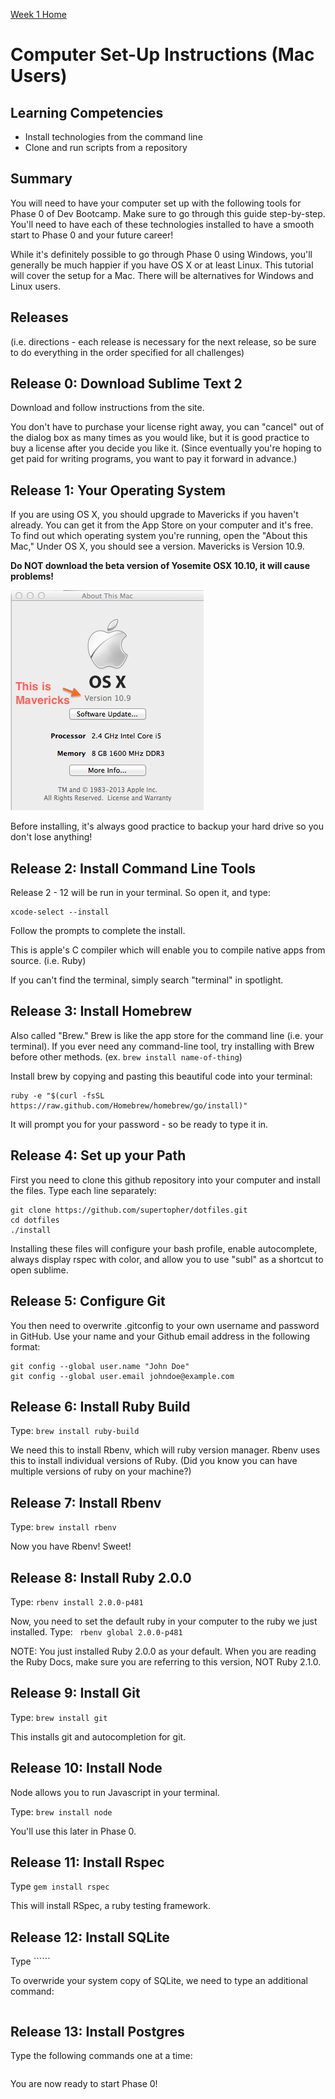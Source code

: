 [Week 1 Home](../)

# Computer Set-Up Instructions (Mac Users)

## Learning Competencies
- Install technologies from the command line
- Clone and run scripts from a repository


## Summary
You will need to have your computer set up with the following tools for Phase 0 of Dev Bootcamp. Make sure to go through this guide step-by-step. You'll need to have each of these technologies installed to have a smooth start to Phase 0 and your future career! 

While it's definitely possible to go through Phase 0 using Windows, you'll generally be much happier if you have OS X or at least Linux. This tutorial will cover the setup for a Mac. There will be alternatives for Windows and Linux users.

## Releases
(i.e. directions - each release is necessary for the next release, so be sure to do everything in the order specified for all challenges)

## Release 0: Download Sublime Text 2
Download and follow instructions from the site. 

You don't have to purchase your license right away, you can "cancel" out of the dialog box as many times as you would like, but it is good practice to buy a license after you decide you like it. (Since eventually you're hoping to get paid for writing programs, you want to pay it forward in advance.)

## Release 1: Your Operating System
If you are using OS X, you should upgrade to Mavericks if you haven't already. You can get it from the App Store on your computer and it's free. To find out which operating system you're running, open the "About this Mac," Under OS X, you should see a version. Mavericks is Version 10.9. 

**Do NOT download the beta version of Yosemite OSX 10.10, it will cause problems!**

![mavericks](../imgs/mavericks.png)

Before installing, it's always good practice to backup your hard drive so you don't lose anything!

## Release 2: Install Command Line Tools
Release 2 - 12 will be run in your terminal. So open it, and type: 

```shell
xcode-select --install
```

Follow the prompts to complete the install. 

This is apple's C compiler which will enable you to compile native apps from source. (i.e. Ruby)

If you can't find the terminal, simply search "terminal" in spotlight. 

## Release 3: Install Homebrew 
Also called "Brew." Brew is like the app store for the command line (i.e. your terminal). If you ever need any command-line tool, try installing with Brew before other methods. (ex. ```brew install name-of-thing```)

Install brew by copying and pasting this beautiful code into your terminal:

```shell
ruby -e "$(curl -fsSL https://raw.github.com/Homebrew/homebrew/go/install)"
```
It will prompt you for your password - so be ready to type it in. 

## Release 4: Set up your Path
First you need to clone this github repository into your computer and install the files. Type each line separately:

```shell
git clone https://github.com/supertopher/dotfiles.git
cd dotfiles
./install
```
Installing these files will configure your bash profile, enable autocomplete, always display rspec with color, and allow you to use "subl" as a shortcut to open sublime. 

## Release 5: Configure Git
You then need to overwrite .gitconfig to your own username and password in GitHub. Use your name and your Github email address in the following format:

```shell
git config --global user.name "John Doe"
git config --global user.email johndoe@example.com
```

## Release 6: Install Ruby Build
Type: ```brew install ruby-build```

We need this to install Rbenv, which will ruby version manager. Rbenv uses this to install individual versions of Ruby. (Did you know you can have multiple versions of ruby on your machine?)

## Release 7: Install Rbenv
Type: ```brew install rbenv```

Now you have Rbenv! Sweet!

## Release 8: Install Ruby 2.0.0
Type: ```rbenv install 2.0.0-p481``` 

Now, you need to set the default ruby in your computer to the ruby we just installed. Type: ``` rbenv global 2.0.0-p481```

NOTE: You just installed Ruby 2.0.0 as your default. When you are reading the Ruby Docs, make sure you are referring to this version, NOT Ruby 2.1.0. 

## Release 9: Install Git
Type: ```brew install git```

This installs git and autocompletion for git.

## Release 10: Install Node
Node allows you to run Javascript in your terminal.  

Type: ```brew install node```

You'll use this later in Phase 0. 

## Release 11: Install Rspec
Type ```gem install rspec```

This will install RSpec, a ruby testing framework.

## Release 12: Install SQLite
Type ``````

To overwride your system copy of SQLite, we need to type an additional command:

```shell
```

## Release 13: Install Postgres 
Type the following commands one at a time:

```shell 

```

You are now ready to start Phase 0!
